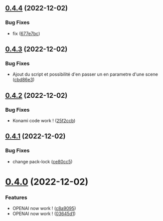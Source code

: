 ## [0.4.4](https://github.com/Team-du-soleil-levant/ndi_frontend/compare/v0.4.3...v0.4.4) (2022-12-02)


### Bug Fixes

* fix ([677e7bc](https://github.com/Team-du-soleil-levant/ndi_frontend/commit/677e7bc11abc902230fbda04c7940dd168104fd8))



## [0.4.3](https://github.com/Team-du-soleil-levant/ndi_frontend/compare/v0.4.2...v0.4.3) (2022-12-02)


### Bug Fixes

* Ajout du script et possibilité d'en passer un en parametre d'une scene ([cbd86e3](https://github.com/Team-du-soleil-levant/ndi_frontend/commit/cbd86e36ca6075fc0d0c6f4c0c0f543f34675160))



## [0.4.2](https://github.com/Team-du-soleil-levant/ndi_frontend/compare/v0.4.1...v0.4.2) (2022-12-02)


### Bug Fixes

* Konami code work ! ([25f2ccb](https://github.com/Team-du-soleil-levant/ndi_frontend/commit/25f2ccb32a269c072ab0ad7f6706f448b5de7e3d))



## [0.4.1](https://github.com/Team-du-soleil-levant/ndi_frontend/compare/v0.4.0...v0.4.1) (2022-12-02)


### Bug Fixes

* change pack-lock ([ce80cc5](https://github.com/Team-du-soleil-levant/ndi_frontend/commit/ce80cc5ded9252c714d1e8ddb8e089b1fe5891a0))



# [0.4.0](https://github.com/Team-du-soleil-levant/ndi_frontend/compare/v0.3.0...v0.4.0) (2022-12-02)


### Features

* OPENAI now work ! ([c8a9095](https://github.com/Team-du-soleil-levant/ndi_frontend/commit/c8a9095d45b49d95aa28b2d8bac954091e005204))
* OPENAI now work ! ([03645d1](https://github.com/Team-du-soleil-levant/ndi_frontend/commit/03645d1cb7277a6e51bcafae3f4397e6c32e4b63))



